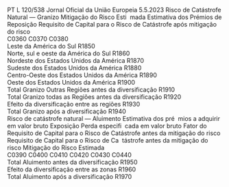 PT  L 120/538 Jornal Oficial da União Europeia 5.5.2023
 Risco de Catástrofe Natural — Granizo  Mitigação do Risco Esti ­
mada  Estimativa dos Prémios de 
Reposição  Requisito de Capital para 
o Risco de Catástrofe 
após mitigação do risco  
C0360  C0370  C0380  
Leste da América do Sul  R1850  
Norte, sul e oeste da América do Sul  R1860  
Nordeste dos Estados Unidos da América  R1870  
Sudeste dos Estados Unidos da América  R1880  
Centro-Oeste dos Estados Unidos da América  R1890  
Oeste dos Estados Unidos da América  R1900  
Total Granizo Outras Regiões antes da diversificação  R1910  
Total Granizo todas as Regiões antes da diversificação  R1920  
Efeito da diversificação entre as regiões  R1930  
Total Granizo após a diversificação  R1940  
Risco de catástrofe natural — Aluimento  Estimativa dos pré ­
mios a adquirir em 
valor bruto  Exposição  Perda especifi ­
cada em valor 
bruto  Fator do Requisito 
de Capital para o 
Risco de Catástrofe 
antes da mitigação 
do risco  Requisito de 
Capital para o 
Risco de Ca ­
tástrofe antes 
da mitigação 
do risco  Mitigação do Risco 
Estimada  
C0390  C0400  C0410  C0420  C0430  C0440  
Total Aluimento antes da diversificação  R1950  
Efeito da diversificação entre as zonas  R1960  
Total Aluimento após a diversificação  R1970